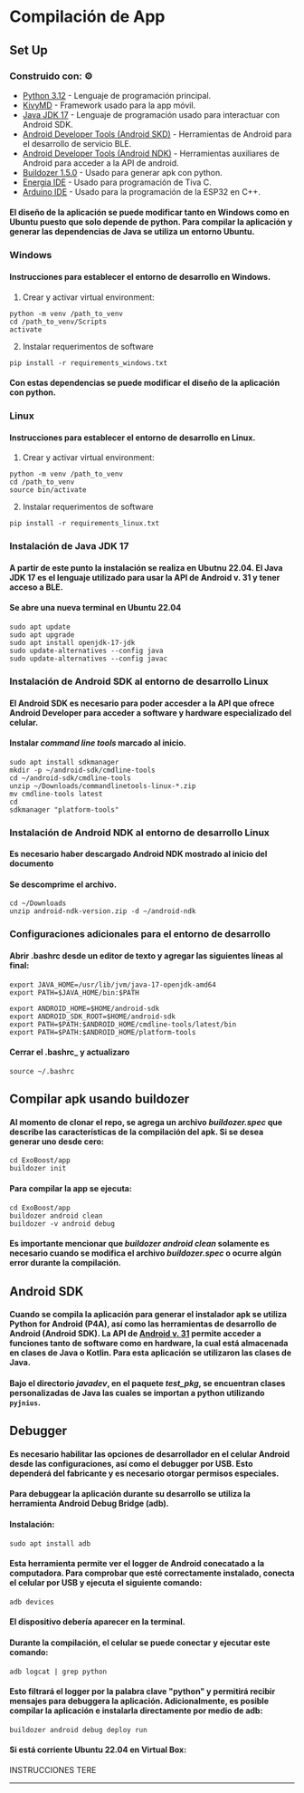 # Compilación de App
## Set Up

### Construido con: ⚙️

* [Python 3.12](https://www.python.org/downloads/release/python-3125/) - Lenguaje de programación principal.
* [KivyMD](https://kivymd.readthedocs.io/en/latest/) - Framework usado para la app móvil.
* [Java JDK 17](https://techkrowd.com/programacion/java/como-instalar-jdk-17-en-windows-10-y-11/) - Lenguaje de programación usado para interactuar con Android SDK.
* [Android Developer Tools (Android SKD)](https://developer.android.com/tools?hl=es-419) - Herramientas de Android para el desarrollo de servicio BLE.
* [Android Developer Tools (Android NDK)](https://developer.android.com/ndk/downloads?hl=es-419) - Herramientas auxiliares de Android para acceder a la API de android.
* [Buildozer 1.5.0](https://pypi.org/project/buildozer/) - Usado para generar apk con python.
* [Energia IDE](https://energia.nu) - Usado para programación de Tiva C.
* [Arduino IDE](https://support.arduino.cc/hc/en-us/articles/360019833020-Download-and-install-Arduino-IDE) - Usado para la programación de la ESP32 en C++.

#### El diseño de la aplicación se puede modificar tanto en Windows como en Ubuntu puesto que solo depende de python. Para compilar la aplicación y generar las dependencias de Java se utiliza un entorno Ubuntu.

### Windows
#### Instrucciones para establecer el entorno de desarrollo en Windows.

1. Crear y activar virtual environment:

```
python -m venv /path_to_venv
cd /path_to_venv/Scripts
activate
```
2. Instalar requerimentos de software
```
pip install -r requirements_windows.txt
```

#### Con estas dependencias se puede modificar el diseño de la aplicación con python. 

### Linux

#### Instrucciones para establecer el entorno de desarrollo en Linux.

1. Crear y activar virtual environment:

```
python -m venv /path_to_venv
cd /path_to_venv
source bin/activate
```
2. Instalar requerimentos de software
```
pip install -r requirements_linux.txt
```

### Instalación de Java JDK 17 

#### A partir de este punto la instalación se realiza en Ubutnu 22.04. El Java JDK 17 es el lenguaje utilizado para usar la API de Android v. 31 y tener acceso a BLE.

#### Se abre una nueva terminal en Ubuntu 22.04
```
sudo apt update
sudo apt upgrade
sudo apt install openjdk-17-jdk
sudo update-alternatives --config java
sudo update-alternatives --config javac
```

### Instalación de Android SDK al entorno de desarrollo Linux
#### El Android SDK es necesario para poder accesder a la API que ofrece Android Developer para acceder a software y hardware especializado del celular. 

#### Instalar _command line tools_ marcado al inicio.
```
sudo apt install sdkmanager
mkdir -p ~/android-sdk/cmdline-tools
cd ~/android-sdk/cmdline-tools
unzip ~/Downloads/commandlinetools-linux-*.zip
mv cmdline-tools latest
cd
sdkmanager "platform-tools"
```
### Instalación de Android NDK al entorno de desarrollo Linux
#### Es necesario haber descargado Android NDK mostrado al inicio del documento

#### Se descomprime el archivo.
```
cd ~/Downloads
unzip android-ndk-version.zip -d ~/android-ndk
```
### Configuraciones adicionales para el entorno de desarrollo

#### Abrir .bashrc desde un editor de texto y agregar las siguientes líneas al final:

```
export JAVA_HOME=/usr/lib/jvm/java-17-openjdk-amd64
export PATH=$JAVA_HOME/bin:$PATH

export ANDROID_HOME=$HOME/android-sdk
export ANDROID_SDK_ROOT=$HOME/android-sdk
export PATH=$PATH:$ANDROID_HOME/cmdline-tools/latest/bin
export PATH=$PATH:$ANDROID_HOME/platform-tools
```
#### Cerrar el .bashrc_ y actualizaro

```
source ~/.bashrc
```
## Compilar apk usando buildozer

#### Al momento de clonar el repo, se agrega un archivo _buildozer.spec_ que describe las características de la compilación del apk. Si se desea generar uno desde cero:

```
cd ExoBoost/app
buildozer init
```

#### Para compilar la app se ejecuta:

```
cd ExoBoost/app
buildozer android clean
buildozer -v android debug
```
#### Es importante mencionar que _buildozer android clean_ solamente es necesario cuando se modifica el archivo _buildozer.spec_ o ocurre algún error durante la compilación.

## Android SDK
#### Cuando se compila la aplicación para generar el instalador apk se utiliza Python for Android (P4A), así como las herramientas de desarrollo de Android (Android SDK). La API de [Android v. 31](https://developer.android.com/reference/android/bluetooth/BluetoothGattCallback#onCharacteristicChanged(android.bluetooth.BluetoothGatt,%20android.bluetooth.BluetoothGattCharacteristic,%20byte[])) permite acceder a funciones tanto de software como en hardware, la cual está almacenada en clases de Java o Kotlin. Para esta aplicación se utilizaron las clases de Java. 
#### Bajo el directorio _javadev_, en el paquete _test_pkg_, se encuentran clases personalizadas de Java las cuales se importan a python utilizando ```pyjnius```.

## Debugger
#### Es necesario habilitar las opciones de desarrollador en el celular Android desde las configuraciones, así como el debugger por USB. Esto dependerá del fabricante y es necesario otorgar permisos especiales. 

#### Para debuggear la aplicación durante su desarrollo se utiliza la herramienta Android Debug Bridge (adb). 
#### Instalación: 
```
sudo apt install adb
```
#### Esta herramienta permite ver el logger de Android conecatado a la computadora. Para comprobar que esté correctamente instalado, conecta el celular por USB y ejecuta el siguiente comando:
```
adb devices
```
#### El dispositivo debería aparecer en la terminal. 
#### Durante la compilación, el celular se puede conectar y ejecutar este comando: 
```
adb logcat | grep python
```
#### Esto filtrará el logger por la palabra clave "python" y permitirá recibir mensajes para debuggera la aplicación. Adicionalmente, es posible compilar la aplicación e instalarla directamente por medio de adb: 
```
buildozer android debug deploy run
```

#### Si está corriente Ubuntu 22.04 en Virtual Box: 

INSTRUCCIONES TERE
***